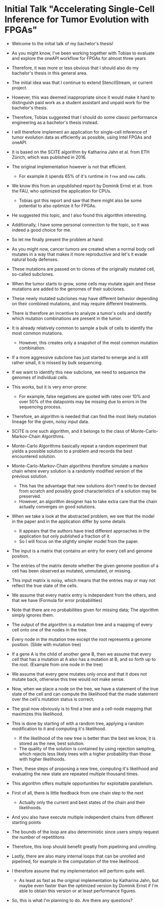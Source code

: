 # Initial Talk "Accelerating Single-Cell Inference for Tumor Evolution with FPGAs"

* Welcome to the initial talk of my bachelor's thesis!
* As you might know, I've been working together with Tobias to evaluate and explore the oneAPI workflow for FPGAs for almost three years
* Therefore, it was more or less obvious that I should also do my bachelor's thesis in this general area.
* The initial idea was that I continue to extend StencilStream, or current project.
* However, this was deemed inappropriate since it would make it hard to distinguish paid work as a student assistant and unpaid work for the bachelor's thesis.
* Therefore, Tobias suggested that I should do some classic performance engineering as a bachelor's thesis instead.
* I will therefore implement an application for single-cell inference of tumor evolution data as efficiently as possible, using Intel FPGAs and oneAPI.

* It is based on the SCITE algorithm by Katharina Jahn et al. from ETH Zürich, which was published in 2016.
* The original implementation however is not that efficient.
  * For example it spends 65% of it's runtime in `free` and `new` calls.
* We know this from an unpublished report by Dominik Ernst et al. from the FAU, who optimized the application for CPUs.
  * Tobias got this report and saw that there might also be some potential to also optimize it for FPGAs.
* He suggested this topic, and I also found this algorithm interesting.
* Additionally, I have some personal connection to the topic, so it was indeed a good choice for me.

* So let me finally present the problem at hand:
* As you might now, cancer tumors are created when a normal body cell mutates in a way that makes it more reproductive and let's it evade natural body defenses.
* These mutations are passed on to clones of the originally mutated cell, so-called subclones.
* When the tumor starts to grow, some cells may mutate again and these mutations are added to the genomes of their subclones.
* These newly mutated subclones may have different behavior depending on their combined mutations, and may require different treatments.
* There is therefore an incentive to analyze a tumor's cells and identify which mutation combinations are present in the tumor.
* It is already relatively common to sample a bulk of cells to identify the most common mutations.
  * However, this creates only a snapshot of the most common mutation combination.
* If a more aggressive subclone has just started to emerge and is still rather small, it is missed by bulk sequencing.
* If we want to identify this new subclone, we need to sequence the genomes of individual cells.
* This works, but it is very error-prone: 
  * For example, false negatives are quoted with rates over 10% and over 50% of the datapoints may be missing due to errors in the sequencing process.
* Therefore, an algorithm is needed that can find the most likely mutation lineage for the given, noisy input data.

* SCITE is one such algorithm, and it belongs to the class of Monte-Carlo-Markov-Chain Algorithms.
* Monte-Carlo Algorithms basically repeat a random experiment that yields a possible solution to a problem and records the best encountered solution.
* Monte-Carlo-Markov-Chain algorithms therefore simulate a markov chain where every solution is a randomly modified version of the previous solution.
  * This has the advantage that new solutions don't need to be devised from scratch and possibly good characteristics of a solution may be preserved.
  * However, an algorithm designer has to take extra care that the chain actually converges on good solutions.

* When we take a look at the abstracted problem, we see that the model in the paper and in the application differ by some details
  * It appears that the authors have tried different approaches in the application but only published a fraction of it
  * So I will focus on the slightly simpler model from the paper.
* The input is a matrix that contains an entry for every cell and genome position.
* The entries of the matrix denote whether the given genome position of a cell has been observed as mutated, unmutated, or missing.
* This input matrix is noisy, which means that the entries may or may not reflect the true state of the cells.
* We assume that every matrix entry is independent from the others, and that we have (Formula for error probabilities)
* Note that there are no probabilities given for missing data; The algorithm simply ignores them.

* The output of the algorithm is a mutation tree and a mapping of every cell onto one of the nodes in the tree.
* Every node in the mutation tree except the root represents a genome position. (Slide with mutation tree)
* If a gene A is the child of another gene B, then we assume that every cell that has a mutation at A also has a mutation at B, and so forth up to the root. (Example from one node in the tree)
* We assume that every gene mutates only once and that it does not mutate back, otherwise this tree would not make sense.
* Now, when we place a node on the tree, we have a statement of the true state of the cell and can compute the likelihood that the made statement over the cell's mutation status is correct.

* The goal now obviously is to find a tree and a cell-node mapping that maximizes this likelihood.
* This is done by starting of with a random tree, applying a random modification to it and computing it's likelihood.
  * If the likelihood of the new tree is better than the best we know, it is stored as the new, best solution.
  * The quality of the solution is contained by using rejection sampling, which rejects less likely trees with a higher probability than those with higher likelihoods.
* Then, these steps of proposing a new tree, computing it's likelihood and evaluating the new state are repeated multiple thousand times.

* This algorithm offers multiple opportunities for exploitable parallelism.
* First of all, there is little feedback from one chain step to the next
  * Actually only the current and best states of the chain and their likelihoods.
* And you also have execute multiple independent chains from different starting points
* The bounds of the loop are also deterministic since users simply request the number of repetititons
* Therefore, this loop should benefit greatly from pipelining and unrolling.
* Lastly, there are also many internal loops that can be unrolled and pipelined, for example in the computation of the tree likelihood.
* I therefore assume that my implementation will perform quite well.
  * As least as fast as the original implementation by Katharina Jahn, but maybe even faster than the optimized version by Dominik Ernst if I'm able to obtain this version or at least performance figures.

* So, this is what I'm planning to do. Are there any questions?